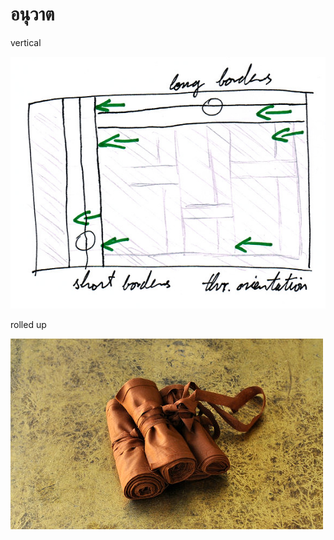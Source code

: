 # อนุวาต

vertical

![borders vertical](../../html/img/sanghati/figures/border-orientation-vertical.jpg)

rolled up

[![borders rolled up](../../html/img/sanghati/photos/borders-rolled-up-w500.jpg)](../../html/img/sanghati/photos/borders-rolled-up-orig.jpg)
